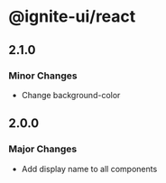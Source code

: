 # @ignite-ui/react

## 2.1.0

### Minor Changes

- Change background-color

## 2.0.0

### Major Changes

- Add display name to all components
